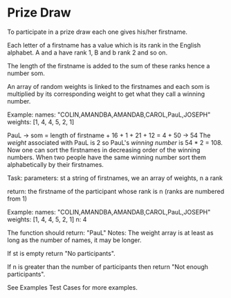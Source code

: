 # Prize Draw

To participate in a prize draw each one gives his/her firstname.

Each letter of a firstname has a value which is its rank in the English alphabet. A and a have rank 1, B and b rank 2 and so on.

The length of the firstname is added to the sum of these ranks hence a number som.

An array of random weights is linked to the firstnames and each som is multiplied by its corresponding weight to get what they call a winning number.

Example:
names: "COLIN,AMANDBA,AMANDAB,CAROL,PauL,JOSEPH"
weights: [1, 4, 4, 5, 2, 1]

PauL -> som = length of firstname + 16 + 1 + 21 + 12 = 4 + 50 -> 54
The *weight* associated with PauL is 2 so PauL's *winning number* is 54 * 2 = 108.
Now one can sort the firstnames in decreasing order of the winning numbers. When two people have the same winning number sort them alphabetically by their firstnames.

Task:
parameters: st a string of firstnames, we an array of weights, n a rank

return: the firstname of the participant whose rank is n (ranks are numbered from 1)

Example:
names: "COLIN,AMANDBA,AMANDAB,CAROL,PauL,JOSEPH"
weights: [1, 4, 4, 5, 2, 1]
n: 4

The function should return: "PauL"
Notes:
The weight array is at least as long as the number of names, it may be longer.

If st is empty return "No participants".

If n is greater than the number of participants then return "Not enough participants".

See Examples Test Cases for more examples.